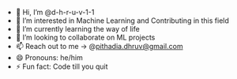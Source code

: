 - 👋 Hi, I’m @d-h-r-u-v-1-1
- 👀 I’m interested in Machine Learning and Contributing in this field
- 🌱 I’m currently learning the way of life
- 💞️ I’m looking to collaborate on ML projects
- 📫 Reach out to me -> @pithadia.dhruv@gmail.com
- 😄 Pronouns: he/him
- ⚡ Fun fact: Code till you quit

<!---
d-h-r-u-v-1-1/d-h-r-u-v-1-1 is a ✨ special ✨ repository because its `README.md` (this file) appears on your GitHub profile.
You can click the Preview link to take a look at your changes.
--->
